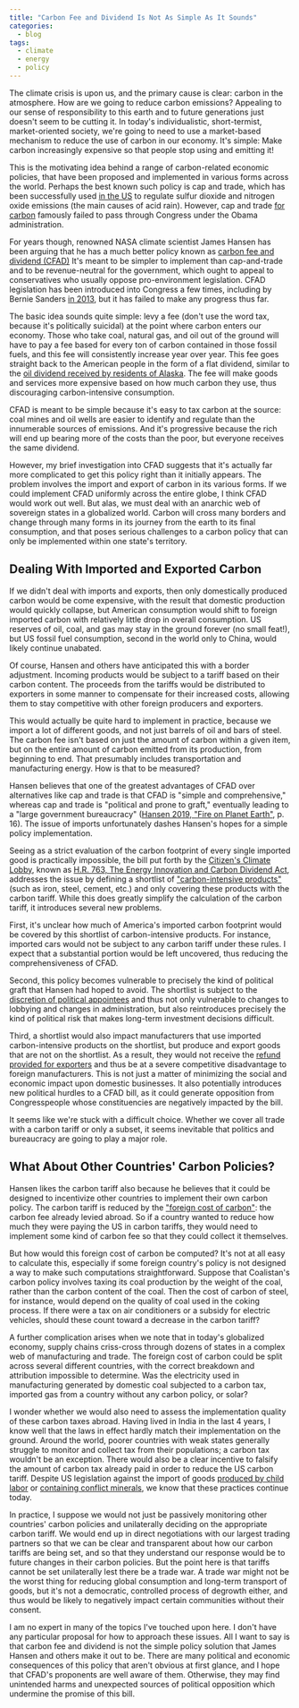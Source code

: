 ```yaml
---
title: "Carbon Fee and Dividend Is Not As Simple As It Sounds"
categories:
  - blog
tags:
  - climate
  - energy
  - policy
---
```


The climate crisis is upon us, and the primary cause is clear: carbon in the
atmosphere. How are we going to reduce carbon emissions? Appealing to our sense
of responsibility to this earth and to future generations just doesn't seem to
be cutting it. In today's individualistic, short-termist, market-oriented
society, we're going to need to use a market-based mechanism to reduce the use
of carbon in our economy. It's simple: Make carbon increasingly expensive so
that people stop using and emitting it!

This is the motivating idea behind a range of carbon-related economic policies,
that have been proposed and implemented in various forms across the world.
Perhaps the best known such policy is cap and trade, which has been
successfully used [in the US][acid-rain-program] to regulate sulfur dioxide
and nitrogen oxide emissions (the main causes of acid rain). However, cap and
trade [for carbon][ACES2009] famously failed to pass through Congress under
the Obama administration.

[acid-rain-program]: https://en.wikipedia.org/wiki/Acid_Rain_Program
[ACES2009]: https://en.wikipedia.org/wiki/American_Clean_Energy_and_Security_Act

For years though, renowned NASA climate scientist James Hansen has been arguing
that he has a much better policy known as [carbon fee and dividend (CFAD)][wiki]
It's meant to be simpler to implement than cap-and-trade and to be
revenue-neutral for the government, which ought to appeal to conservatives who
usually oppose pro-environment legislation. CFAD legislation has been introduced
into Congress a few times, including by Bernie Sanders [in 2013][S332], but it has
failed to make any progress thus far.

  [//]: # (On what basis do these conservatives usually oppose environmental
  legislation? I suppose we can't really buy into the small-government ideology
  anymore. Presumably it's a combination of having constituencies who benefit from
  the fossil fuel industry and being lobbied by the fossil fuel industry.)

The basic idea sounds quite simple: levy a fee (don't use the
word tax, because it's politically suicidal) at the point where carbon enters
our economy. Those who take coal, natural gas, and oil out of the ground will
have to pay a fee based for every ton of carbon contained in those fossil fuels,
and this fee will consistently increase year over year. This fee goes straight
back to the American people in the form of a flat dividend, similar to
the [oil dividend received by residents of Alaska][Alaska]. The fee will make
goods and services more expensive based on how much carbon they use, thus
discouraging carbon-intensive consumption.

[//]: # (I have no idea if Alaska is actually a good comparison.)

CFAD is meant to be simple because it's easy to tax carbon at the source:
coal mines and oil wells are easier to identify and regulate than the
innumerable sources of emissions. And it's progressive because the rich will
end up bearing more of the costs than the poor, but everyone receives the
same dividend.

However, my brief investigation into CFAD suggests that it's actually far
more complicated to get this policy right than it initially appears. The
problem involves the import and export of carbon in its various forms. If we
could implement CFAD uniformly across the entire globe, I think CFAD would
work out well. But alas, we must deal with an anarchic web of sovereign
states in a globalized world. Carbon will cross many borders and change
through many forms in its journey from the earth to its final consumption, and
that poses serious challenges to a carbon policy that can only be implemented
within one state's territory.

## Dealing With Imported and Exported Carbon

If we didn't deal with imports and exports, then only domestically
produced carbon would be come expensive, with the result that domestic
production would quickly collapse, but American consumption would shift to
foreign imported carbon with relatively little drop in overall consumption. US
reserves of oil, coal, and gas may stay in the ground forever (no small
feat!), but US fossil fuel consumption, second in the world only to China, would
likely continue unabated.

[//]: # (it would be nice to have the actual proportion of global reserves that are in the US.)

Of course, Hansen and others have anticipated this with a border adjustment.
Incoming products would be subject to a tariff based on their carbon content.
The proceeds from the tariffs would be distributed to exporters in some manner
to compensate for their increased costs, allowing them to stay competitive with
other foreign producers and exporters.

This would actually be quite hard to implement in practice, because we import a
lot of different goods, and not just barrels of oil and bars of steel. The
carbon fee isn't based on just the amount of carbon within a given item, but
on the entire amount of carbon emitted from its production, from beginning to
end. That presumably includes transportation and manufacturing energy. How is
that to be measured?

Hansen believes that one of the greatest advantages of CFAD over alternatives
like cap and trade is that CFAD is "simple and comprehensive," whereas cap and
trade is "political and prone to graft," eventually leading to a "large
government bureaucracy" ([Hansen 2019, "Fire on Planet Earth"][fire], p. 16).
The issue of imports unfortunately dashes Hansen's hopes for a simple policy
implementation.

Seeing as a strict evaluation of the carbon footprint of every
single imported good is practically impossible, the bill put forth by the
[Citizen's Climate Lobby][ccl], known as [H.R. 763, The Energy Innovation and
Carbon Dividend Act][ei-act], addresses the issue by defining a shortlist of
["carbon-intensive products"][carbon-intensive] (such as iron, steel, cement,
etc.) and only covering these products with the carbon tariff. While this does
greatly simplify the calculation of the carbon tariff, it introduces several new
problems.

First, it's unclear how much of America's imported carbon footprint
would be covered by this shortlist of carbon-intensive products. For instance,
imported cars would not be subject to any carbon tariff under these rules. I
expect that a substantial portion would be left uncovered, thus reducing the
comprehensiveness of CFAD.

Second, this policy becomes vulnerable to precisely the kind of political
graft that Hansen had hoped to avoid. The shortlist is subject to the [discretion
of political appointees][discretion] and thus not only vulnerable to changes to
lobbying and changes in administration, but also reintroduces precisely the kind
of political risk that makes long-term investment decisions difficult.

[discretion]: https://www.congress.gov/bill/116th-congress/house-bill/763/text#HB800C37F56EA46DAB3F3B24414C04A1D

Third, a shortlist would also impact manufacturers that use
imported carbon-intensive products on the shortlist, but produce and export
goods that are not on the shortlist. As a result, they would not receive the
[refund provided for exporters][refund] and thus be at a severe competitive
disadvantage to foreign manufacturers. This is not just a matter of minimizing the
social and economic impact upon domestic businesses. It also potentially
introduces new political hurdles to a CFAD bill, as it could generate opposition
from Congresspeople whose constituencies are negatively impacted by the bill.

[refund]: https://www.congress.gov/bill/116th-congress/house-bill/763/text#HFBBD5BFA66F34C10BB0BCBF2E668B4C9

It seems like we're stuck with a difficult choice. Whether we cover all trade
with a carbon tariff or only a subset, it seems inevitable that politics and
bureaucracy are going to play a major role.

## What About Other Countries' Carbon Policies?

Hansen likes the carbon tariff also because he believes that it could be
designed to incentivize other countries to implement their own carbon policy.
The carbon tariff is reduced by the ["foreign cost of carbon"][foreign-coc]:
the carbon fee already levied abroad. So if a country wanted to reduce how
much they were paying the US in carbon tariffs, they would need to implement
some kind of carbon fee so that they could collect it themselves.

[foreign-coc]: https://www.congress.gov/bill/116th-congress/house-bill/763/text#HECF1E7F647EC4E44A45C06478BB0D7D1

But how would this foreign cost of carbon be computed? It's not at all easy to
calculate this, especially if some foreign country's policy is not designed a
way to make such computations straightforward. Suppose that Coalistan's carbon
policy involves taxing its coal production by the weight of the coal, rather
than the carbon content of the coal. Then the cost of carbon of steel, for
instance, would depend on the quality of coal used in the coking process. If
there were a tax on air conditioners or a subsidy for electric vehicles, should
these count toward a decrease in the carbon tariff?

[agri-exemption]: https://www.congress.gov/bill/116th-congress/house-bill/763/text#H6A3B88D9251041548409134D94BA4B85

A further complication arises when we note that in today's globalized economy,
supply chains criss-cross through dozens of states in a complex web of
manufacturing and trade. The foreign cost of carbon could be split across
several different countries, with the correct breakdown and attribution
impossible to determine. Was the electricity used in manufacturing
generated by domestic coal subjected to a carbon tax, imported gas from a
country without any carbon policy, or solar?

I wonder whether we would also need to assess the implementation quality of
these carbon taxes abroad. Having lived in India in the last 4 years, I know
well that the laws in effect hardly match their implementation on the ground.
Around the world, poorer countries with weak states generally struggle to
monitor and collect tax from their populations; a carbon tax wouldn't be an
exception. There would also be a clear incentive to falsify the amount of
carbon tax already paid in order to reduce the US carbon tariff. Despite US
legislation against the import of goods [produced by child
labor][forced-labor] or [containing conflict minerals][conflict-minerals], we
know that these practices continue today.

[forced-labor]: https://www.cbp.gov/trade/programs-administration/forced-labor
[conflict-minerals]: https://www.state.gov/conflict-minerals/

In practice, I suppose we would not just be passively monitoring other
countries' carbon policies and unilaterally deciding on the appropriate carbon
tariff. We would end up in direct negotiations with our largest trading partners
so that we can be clear and transparent about how our carbon tariffs are being
set, and so that they understand our response would be to future changes in
their carbon policies. But the point here is that tariffs cannot be set
unilaterally lest there be a trade war. A trade war might not be the worst thing
for reducing global consumption and long-term transport of goods, but it's not a
democratic, controlled process of degrowth either, and thus would be likely to
negatively impact certain communities without their consent.

I am no expert in many of the topics I've touched upon here.
I don't have any particular proposal for how to approach these issues. All I
want to say is that carbon fee and dividend is not the simple policy solution
that James Hansen and others make it out to be. There are many political and
economic consequences of this policy that aren't obvious at first glance, and I
hope that CFAD's proponents are well aware of them. Otherwise, they may find
unintended harms and unexpected sources of political opposition which undermine
the promise of this bill.

[wiki]: https://en.wikipedia.org/wiki/Carbon_fee_and_dividend
[S332]: https://www.congress.gov/bill/113th-congress/senate-bill/332
[Alaska]: https://en.wikipedia.org/wiki/Alaska_Permanent_Fund
[fire]: http://www.columbia.edu/~jeh1/mailings/2019/20191211_Fire.pdf
[ccl]: https://citizensclimatelobby.org/
[ei-act]: https://energyinnovationact.org/
[carbon-intensive]: https://www.congress.gov/bill/116th-congress/house-bill/763/text#HD3002F81CF664EB5AB3E0281B68D2B68